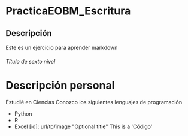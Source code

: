 # PracticaEOBM_Escritura
## Descripción
Este es un ejercicio para aprender markdown
###### Título de sexto nivel
# Descripción personal
Estudié en Ciencias
Conozco los siguientes lenguajes de programación
* Python
* R
* Excel
[id]: url/to/image "Optional title"
This is a 'Código'
